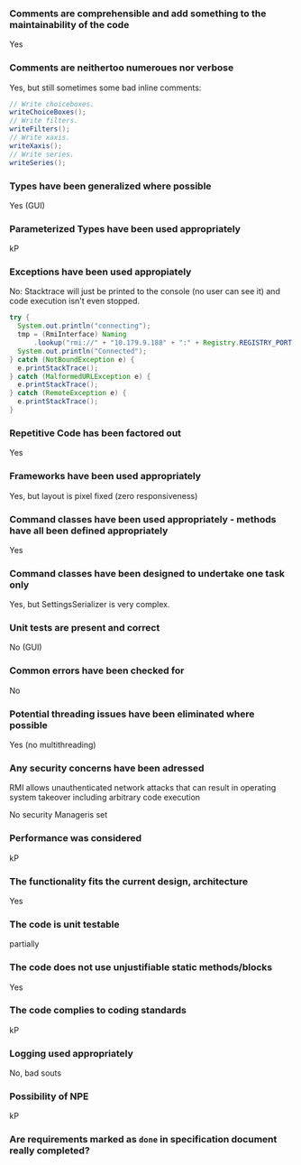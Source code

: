 ### Comments are comprehensible and add something to the maintainability of the code

Yes

### Comments are neithertoo numeroues nor verbose

Yes, but still sometimes some bad inline comments: 

```java
// Write choiceboxes.
writeChoiceBoxes();
// Write filters.
writeFilters();
// Write xaxis.
writeXaxis();
// Write series.
writeSeries();
```

### Types have been generalized where possible

Yes (GUI)

### Parameterized Types have been used appropriately

kP

### Exceptions have been used appropiately

No: Stacktrace will just be printed to the console (no user can see it) and code execution isn't even stopped.

```java
try {
  System.out.println("connecting");
  tmp = (RmiInterface) Naming
      .lookup("rmi://" + "10.179.9.188" + ":" + Registry.REGISTRY_PORT + "/RMIInterface");
  System.out.println("Connected");
} catch (NotBoundException e) {
  e.printStackTrace();
} catch (MalformedURLException e) {
  e.printStackTrace();
} catch (RemoteException e) {
  e.printStackTrace();
}
 ```
 
### Repetitive Code has been factored out

Yes

### Frameworks have been used appropriately

Yes, but layout is pixel fixed (zero responsiveness)

### Command classes have been used appropriately - methods have all been defined appropriately

Yes

### Command classes have been designed to undertake one task only

Yes, but SettingsSerializer is very complex.

### Unit tests are present and correct

No (GUI)

### Common errors have been checked for

No

### Potential threading issues have been eliminated where possible

Yes (no multithreading)

### Any security concerns have been adressed

RMI allows unauthenticated network attacks that can result in operating system takeover including arbitrary code execution

No security Manageris set

### Performance was considered

kP

### The functionality fits the current design, architecture

Yes

### The code is unit testable

partially

### The code does not use unjustifiable static methods/blocks

Yes

### The code complies to coding standards

kP

### Logging used appropriately

No, bad souts

### Possibility of NPE

kP

### Are requirements marked as `done` in specification document really completed?